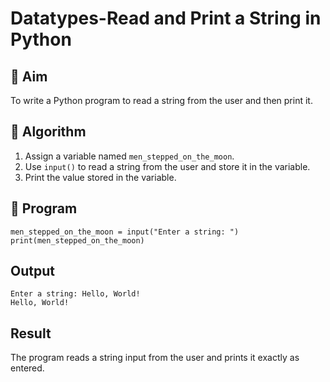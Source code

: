 # Datatypes-Read and Print a String in Python

## 🎯 Aim
To write a Python program to read a string from the user and then print it.

## 🧠 Algorithm
1. Assign a variable named `men_stepped_on_the_moon`.
2. Use `input()` to read a string from the user and store it in the variable.
3. Print the value stored in the variable.

## 🧾 Program
```
men_stepped_on_the_moon = input("Enter a string: ")
print(men_stepped_on_the_moon)
```
## Output
```
Enter a string: Hello, World!
Hello, World!
```

## Result
The program reads a string input from the user and prints it exactly as entered.
